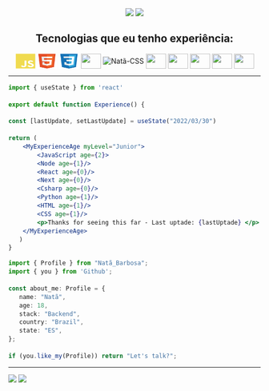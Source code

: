<div align="center">
    <img height="180em" src="https://github-readme-stats.vercel.app/api/top-langs/?username=NatanBarbosa2&layout=compact&langs_count=7&theme=radical"/>
    <img height="180em" src="https://github-readme-stats.vercel.app/api?username=natanBarbosa2&show_icons=true&theme=dark&include_all_commits=true&count_private=true"/>
</div>

<div>
    <h2 align="center">Tecnologias que eu tenho experiência:</h2>
        <div align="center">
        <img align="center" alt="Natã-Js" height="30" width="40" src="https://raw.githubusercontent.com/devicons/devicon/master/icons/javascript/javascript-plain.svg">
          <img align="center" alt="Natã-HTML" height="30" width="40" src="https://raw.githubusercontent.com/devicons/devicon/master/icons/html5/html5-original.svg">
        <img align="center" alt="Natã-CSS" height="30" width="40" src="https://raw.githubusercontent.com/devicons/devicon/master/icons/css3/css3-original.svg">
        <img align="center" height="30" width="40" src="https://cdn.jsdelivr.net/gh/devicons/devicon/icons/csharp/csharp-original.svg" />
         <img align="center" alt="Natã-CSS" height="30" width="40" src="https://cdn.jsdelivr.net/gh/devicons/devicon/icons/bootstrap/bootstrap-plain.svg">
        <img align="center" height="30" width="40" src="https://cdn.jsdelivr.net/gh/devicons/devicon/icons/nodejs/nodejs-original.svg" />
        <img align="center" height="30" width="40"  src="https://cdn.jsdelivr.net/gh/devicons/devicon/icons/python/python-original.svg" />
      <img align="center" height="30" width="40" src="https://cdn.jsdelivr.net/gh/devicons/devicon/icons/sass/sass-original.svg" />
      <img align="center" height="30" width="40" src="https://cdn.jsdelivr.net/gh/devicons/devicon/icons/mongodb/mongodb-original.svg" />
      <img align="center" height="30" width="40" src="https://cdn.jsdelivr.net/gh/devicons/devicon/icons/mysql/mysql-original.svg" />
    </div>
    </div>

---

```jsx
import { useState } from 'react'

export default function Experience() {

const [lastUpdate, setLastUpdate] = useState("2022/03/30")

return (
    <MyExperienceAge myLevel="Junior">
        <JavaScript age={2}>
        <Node age={1}/>
        <React age={0}/>
        <Next age={0}/>
        <Csharp age={0}/>
        <Python age={1}/>
        <HTML age={1}/>
        <CSS age={1}/>
        <p>Thanks for seeing this far - Last uptade: {lastUptade} </p>        
    </MyExperienceAge>
   )
}

```

```typescript
import { Profile } from "Natã_Barbosa";
import { you } from 'Github';

const about_me: Profile = {
   name: "Natã",
   age: 18,
   stack: "Backend",
   country: "Brazil",
   state: "ES",
};

if (you.like_my(Profile)) return "Let's talk?";

```
---
    
  <a href = "mailto:natanbarbosa027@gmail.com"><img src="https://img.shields.io/badge/Gmail-D14836?style=for-the-badge&logo=gmail&logoColor=white" target="_blank"></a>
  <a href="linkedin.com/in/natã-barbosa-076262219/" target="_blank"><img src="https://img.shields.io/badge/-LinkedIn-%230077B5?style=for-the-badge&logo=linkedin&logoColor=white" target="_blank"></a> 

